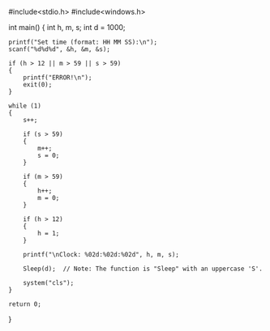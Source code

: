 #include<stdio.h>
#include<windows.h>

int main()
{
    int h, m, s;
    int d = 1000;
    
    printf("Set time (format: HH MM SS):\n");
    scanf("%d%d%d", &h, &m, &s);
    
    if (h > 12 || m > 59 || s > 59)
    {
        printf("ERROR!\n");
        exit(0);
    }
    
    while (1)
    {
        s++;
        
        if (s > 59)
        {
            m++;
            s = 0;
        }
        
        if (m > 59)
        {
            h++;
            m = 0;
        }
        
        if (h > 12)
        {
            h = 1;
        }
        
        printf("\nClock: %02d:%02d:%02d", h, m, s);
        
        Sleep(d);  // Note: The function is "Sleep" with an uppercase 'S'.
        
        system("cls");
    }
    
    return 0;
}
